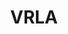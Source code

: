 ---
layout: term
title: 'VRLA'
name: vrla
description: "Abréviation pour Very Rare Link Amp, voir <a href=\"#la\">Link Amp</a>."
---